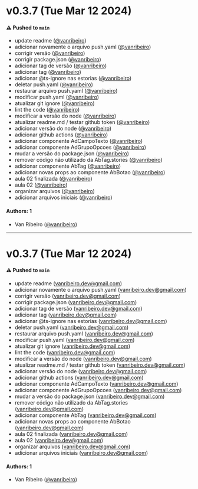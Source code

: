 # v0.3.7 (Tue Mar 12 2024)

#### ⚠️ Pushed to `main`

- update readme ([@vanribeiro](https://github.com/vanribeiro))
- adicionar novamente o arquivo push.yaml ([@vanribeiro](https://github.com/vanribeiro))
- corrigir versão ([@vanribeiro](https://github.com/vanribeiro))
- corrigir package.json ([@vanribeiro](https://github.com/vanribeiro))
- adicionar tag de versão ([@vanribeiro](https://github.com/vanribeiro))
- adicionar tag ([@vanribeiro](https://github.com/vanribeiro))
- adicionar @ts-ignore nas estorias ([@vanribeiro](https://github.com/vanribeiro))
- deletar push.yaml ([@vanribeiro](https://github.com/vanribeiro))
- restaurar arquivo push.yaml ([@vanribeiro](https://github.com/vanribeiro))
- modificar push.yaml ([@vanribeiro](https://github.com/vanribeiro))
- atualizar git ignore ([@vanribeiro](https://github.com/vanribeiro))
- lint the code ([@vanribeiro](https://github.com/vanribeiro))
- modificar a versão do node ([@vanribeiro](https://github.com/vanribeiro))
- atualizar readme.md / testar github token ([@vanribeiro](https://github.com/vanribeiro))
- adicionar versão do node ([@vanribeiro](https://github.com/vanribeiro))
- adicionar github actions ([@vanribeiro](https://github.com/vanribeiro))
- adicionar componente AdCampoTexto ([@vanribeiro](https://github.com/vanribeiro))
- adicionar componente AdGrupoOpcoes ([@vanribeiro](https://github.com/vanribeiro))
- mudar a versão do package.json ([@vanribeiro](https://github.com/vanribeiro))
- remover código não utilizado da AbTag.stories ([@vanribeiro](https://github.com/vanribeiro))
- adicionar componente AbTag ([@vanribeiro](https://github.com/vanribeiro))
- adicionar novas props ao componente AbBotao ([@vanribeiro](https://github.com/vanribeiro))
- aula 02 finalizada ([@vanribeiro](https://github.com/vanribeiro))
- aula 02 ([@vanribeiro](https://github.com/vanribeiro))
- organizar arquivos ([@vanribeiro](https://github.com/vanribeiro))
- adicionar arquivos iniciais ([@vanribeiro](https://github.com/vanribeiro))

#### Authors: 1

- Van Ribeiro ([@vanribeiro](https://github.com/vanribeiro))

---

# v0.3.7 (Tue Mar 12 2024)

#### ⚠️ Pushed to `main`

- update readme (vanribeiro.dev@gmail.com)
- adicionar novamente o arquivo push.yaml (vanribeiro.dev@gmail.com)
- corrigir versão (vanribeiro.dev@gmail.com)
- corrigir package.json (vanribeiro.dev@gmail.com)
- adicionar tag de versão (vanribeiro.dev@gmail.com)
- adicionar tag (vanribeiro.dev@gmail.com)
- adicionar @ts-ignore nas estorias (vanribeiro.dev@gmail.com)
- deletar push.yaml (vanribeiro.dev@gmail.com)
- restaurar arquivo push.yaml (vanribeiro.dev@gmail.com)
- modificar push.yaml (vanribeiro.dev@gmail.com)
- atualizar git ignore (vanribeiro.dev@gmail.com)
- lint the code (vanribeiro.dev@gmail.com)
- modificar a versão do node (vanribeiro.dev@gmail.com)
- atualizar readme.md / testar github token (vanribeiro.dev@gmail.com)
- adicionar versão do node (vanribeiro.dev@gmail.com)
- adicionar github actions (vanribeiro.dev@gmail.com)
- adicionar componente AdCampoTexto (vanribeiro.dev@gmail.com)
- adicionar componente AdGrupoOpcoes (vanribeiro.dev@gmail.com)
- mudar a versão do package.json (vanribeiro.dev@gmail.com)
- remover código não utilizado da AbTag.stories (vanribeiro.dev@gmail.com)
- adicionar componente AbTag (vanribeiro.dev@gmail.com)
- adicionar novas props ao componente AbBotao (vanribeiro.dev@gmail.com)
- aula 02 finalizada (vanribeiro.dev@gmail.com)
- aula 02 (vanribeiro.dev@gmail.com)
- organizar arquivos (vanribeiro.dev@gmail.com)
- adicionar arquivos iniciais (vanribeiro.dev@gmail.com)

#### Authors: 1

- Van Ribeiro ([@vanribeiro](https://github.com/vanribeiro))
